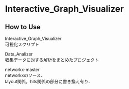 # Interactive_Graph_Visualizer

## How to Use
Interactive_Graph_Visualizer  
可視化スクリプト  

Data_Analizer  
収集データに対する解析をまとめたプロジェクト  

networkx-master  
networkxのソース．  
layout関係，hits関係の部分に書き換え有り．  
